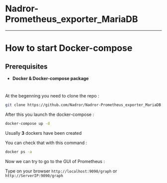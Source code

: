 # **Nadror-Prometheus_exporter_MariaDB**
---
# How to start Docker-compose
## Prerequisites

* **Docker & Docker-compose package**

#
At the begenning you need to clone the repo :

```sh
git clone https://github.com/Nadror/Nadror-Prometheus_exporter_MariaDB.git
```
After this you launch the docker-compose :

```sh
docker-compose up -d
```

Usually **3** dockers have been created

You can check that with this command :

```sh
docker ps -a
```


Now we can try to go to the GUI of Prometheus :

Type on your browser ```http://localhost:9090/graph``` or ```http://ServerIP:9090/graph```


